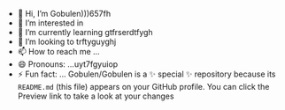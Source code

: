 - 👋 Hi, I’m Gobulen)))657fh
- 👀 I’m interested in 
- 🌱 I’m currently learning gtfrserdtfygh
- 💞️ I’m looking to trftyguyghj
- 📫 How to reach me ...
- 😄 Pronouns: ...uyt7fgyuiop
- ⚡ Fun fact: ...
Gobulen/Gobulen is a ✨ special ✨ repository because its `README.md` (this file) appears on your GitHub profile.
You can click the Preview link to take a look at your changes
